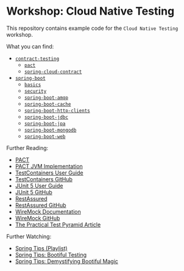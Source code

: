 # Workshop: Cloud Native Testing

This repository contains example code for the `Cloud Native Testing` workshop.

What you can find:

- [`contract-testing`](contract-testing)
  - [`pact`](contract-testing/pact)
  - [`spring-cloud-contract`](contract-testing/spring-cloud-contract)
- [`spring-boot`](spring-boot)
  - [`basics`](spring-boot/basics)
  - [`security`](spring-boot/security)
  - [`spring-boot-amqp`](spring-boot/spring-boot-amqp)
  - [`spring-boot-cache`](spring-boot/spring-boot-cache)
  - [`spring-boot-http-clients`](spring-boot/spring-boot-http-clients)
  - [`spring-boot-jdbc`](spring-boot/spring-boot-jdbc)
  - [`spring-boot-jpa`](spring-boot/spring-boot-jpa)
  - [`spring-boot-mongodb`](spring-boot/spring-boot-mongodb)
  - [`spring-boot-web`](spring-boot/spring-boot-web)

Further Reading:

- [PACT](https://docs.pact.io)
- [PACT JVM Implementation](https://github.com/DiUS/pact-jvm)
- [TestContainers User Guide](https://www.testcontainers.org/usage.html)
- [TestContainers GitHub](https://github.com/testcontainers/testcontainers-java)
- [JUnit 5 User Guide](https://junit.org/junit5/docs/current/user-guide/)
- [JUnit 5 GitHub](https://github.com/junit-team/junit5)
- [RestAssured](http://rest-assured.io)
- [RestAssured GitHub](https://github.com/rest-assured/rest-assured)
- [WireMock Documentation](http://wiremock.org/docs/)
- [WireMock GitHub](https://github.com/tomakehurst/wiremock)
- [The Practical Test Pyramid Article](https://martinfowler.com/articles/practical-test-pyramid.html)

Further Watching:

- [Spring Tips (Playlist)](https://www.youtube.com/playlist?list=PLgGXSWYM2FpPw8rV0tZoMiJYSCiLhPnOc)
- [Spring Tips: Bootiful Testing](https://youtu.be/lTSJCr7xdbM)
- [Spring Tips: Demystifying Bootiful Magic](https://youtu.be/Sw7I70vjN0E)

[1]:https://circleci.com/gh/nt-ca-aqe/ws-cloud-native-testing/tree/master
